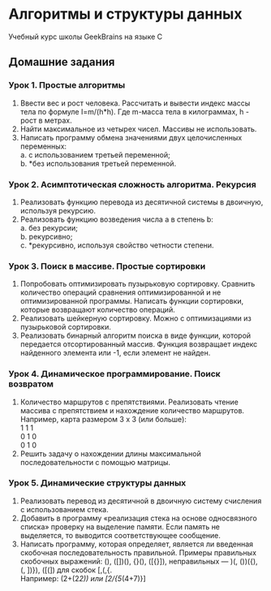 # Алгоритмы и структуры данных
Учебный курс школы GeekBrains на языке C

## Домашние задания

### Урок 1. Простые алгоритмы
1. Ввести вес и рост человека. Рассчитать и вывести индекс массы тела по формуле I=m/(h*h). Где m-масса тела в килограммах, h - рост в метрах.
2. Найти максимальное из четырех чисел. Массивы не использовать.
3. Написать программу обмена значениями двух целочисленных переменных:  
    a. с использованием третьей переменной;  
    b. *без использования третьей переменной.

### Урок 2. Асимптотическая сложность алгоритма. Рекурсия
1. Реализовать функцию перевода из десятичной системы в двоичную, используя рекурсию.
2. Реализовать функцию возведения числа a в степень b:  
    a. без рекурсии;  
    b. рекурсивно;    
    c. *рекурсивно, используя свойство четности степени.  

### Урок 3. Поиск в массиве. Простые сортировки
1. Попробовать оптимизировать пузырьковую сортировку. Сравнить количество операций сравнения оптимизированной и не оптимизированной программы. Написать функции сортировки, которые возвращают количество операций.
2. Реализовать шейкерную сортировку. Можно с оптимизациями из пузырьковой сортировки.
3. Реализовать бинарный алгоритм поиска в виде функции, которой передается отсортированный массив. Функция возвращает индекс найденного элемента или -1, если элемент не найден.

### Урок 4. Динамическое программирование. Поиск возвратом
1. Количество маршрутов с препятствиями. Реализовать чтение массива с препятствием и нахождение количество маршрутов.  
Например, карта размером 3 x 3 (или больше):  
1   1    1  
0   1    0  
0   1    0  
2. Решить задачу о нахождении длины максимальной последовательности с помощью матрицы.

### Урок 5. Динамические структуры данных
1. Реализовать перевод из десятичной в двоичную систему счисления с использованием стека.
2. Добавить в программу «реализация стека на основе односвязного списка» проверку на выделение памяти. Если память не выделяется, то выводится соответствующее сообщение. 
3. Написать программу, которая определяет, является ли введенная скобочная последовательность правильной. Примеры правильных скобочных выражений: (), ([])(), {}(), ([{}]), неправильных — )(, ())({), (, ])}), ([(]) для скобок [,(,{.  
Например: (2+(2*2)) или [2/{5*(4+7)}]

